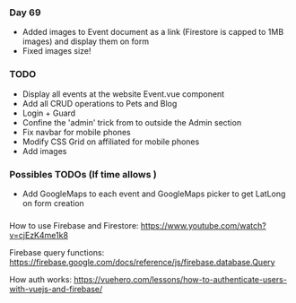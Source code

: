 ### Day 69
- Added images to Event document as a link (Firestore is capped to 1MB images) and display them on form
- Fixed images size!

### TODO
- Display all events at the website Event.vue component
- Add all CRUD operations to Pets and Blog
- Login + Guard
- Confine the 'admin' trick from to outside the Admin section
- Fix navbar for mobile phones
- Modify CSS Grid on affiliated for mobile phones
- Add images

### Possibles TODOs (If time allows )
- Add GoogleMaps to each event and GoogleMaps picker to get LatLong on form creation

### 
How to use Firebase and Firestore:
https://www.youtube.com/watch?v=cjEzK4me1k8


Firebase query functions:
https://firebase.google.com/docs/reference/js/firebase.database.Query

How auth works:
https://vuehero.com/lessons/how-to-authenticate-users-with-vuejs-and-firebase/